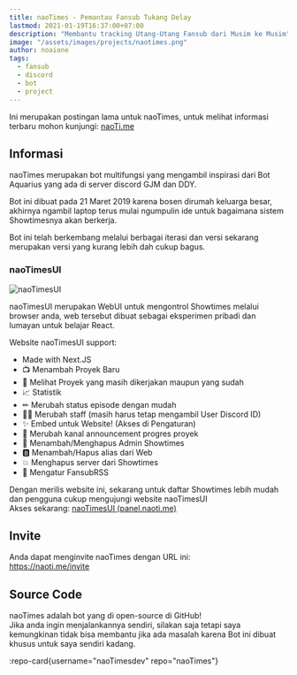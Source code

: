 ```yaml
---
title: naoTimes - Pemantau Fansub Tukang Delay
lastmod: 2021-01-19T16:37:00+07:00
description: "Membantu tracking Utang-Utang Fansub dari Musim ke Musim"
image: "/assets/images/projects/naotimes.png"
author: noaione
tags:
  - fansub
  - discord
  - bot
  - project
---
```


Ini merupakan postingan lama untuk naoTimes, untuk melihat informasi terbaru mohon kunjungi: [naoTi.me](https://naoti.me)

<!--more-->

## Informasi

naoTimes merupakan bot multifungsi yang mengambil inspirasi dari Bot Aquarius yang ada di server discord GJM dan DDY.

Bot ini dibuat pada 21 Maret 2019 karena bosen dirumah keluarga besar, akhirnya ngambil laptop terus mulai ngumpulin ide untuk bagaimana sistem Showtimesnya akan berkerja.

Bot ini telah berkembang melalui berbagai iterasi dan versi sekarang merupakan versi yang kurang lebih dah cukup bagus.

### naoTimesUI

![naoTimesUI](https://panel.naoti.me/assets/img/ntui_splash.png)

naoTimesUI merupakan WebUI untuk mengontrol Showtimes melalui browser anda, web tersebut dibuat sebagai eksperimen pribadi dan lumayan untuk belajar React.

Website naoTimesUI support:

- Made with Next.JS
- 📺 Menambah Proyek Baru
- 👀 Melihat Proyek yang masih dikerjakan maupun yang sudah
- 📈 Statistik
- ✏ Merubah status episode dengan mudah
- 👯‍♂️ Merubah staff (masih harus tetap mengambil User Discord ID)
- ✨ Embed untuk Website! (Akses di Pengaturan)
- 💬 Merubah kanal announcement progres proyek
- 🎩 Menambah/Menghapus Admin Showtimes
- 🅱 Menambah/Hapus alias dari Web
- 💥 Menghapus server dari Showtimes
- 📰 Mengatur FansubRSS

Dengan merilis website ini, sekarang untuk daftar Showtimes lebih mudah dan pengguna cukup mengujungi website naoTimesUI<br />
Akses sekarang: [naoTimesUI (panel.naoti.me)](https://panel.naoti.me)

## Invite

Anda dapat menginvite naoTimes dengan URL ini:<br />
https://naoti.me/invite

## Source Code

naoTimes adalah bot yang di open-source di GitHub!<br />
Jika anda ingin menjalankannya sendiri, silakan saja tetapi saya kemungkinan tidak bisa membantu jika ada masalah karena Bot ini dibuat khusus untuk saya sendiri kadang.

:repo-card{username="naoTimesdev" repo="naoTimes"}
